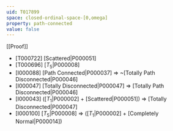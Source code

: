 ```yaml
---
uid: T017899
space: closed-ordinal-space-[0,omega]
property: path-connected
value: false
---
```

[[Proof]]

* [T000722] [Scattered|P000051]
* [T000696] [$T_5$|P000008]
* [I000088] [Path Connected|P000037] => ~[Totally Path Disconnected|P000046]
* [I000047] [Totally Disconnected|P000047] => [Totally Path Disconnected|P000046]
* [I000043] ([$T_1$|P000002] + [Scattered|P000051]) => [Totally Disconnected|P000047]
* [I000100] [$T_5$|P000008] => ([$T_1$|P000002] + [Completely Normal|P000014])

